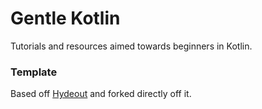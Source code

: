 # Gentle Kotlin

Tutorials and resources aimed towards beginners in Kotlin. 

### Template

Based off [Hydeout](http://jekyllthemes.org/themes/hydeout/) and forked directly off it. 
